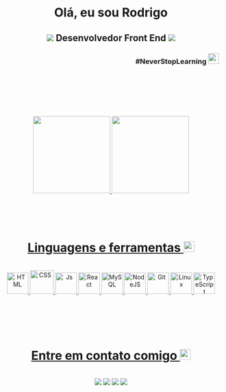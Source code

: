 
<h1 align="center">Olá, eu sou Rodrigo</h1>
<h2 align="center" ><img src="https://img.icons8.com/material-outlined/24/40C057/source-code.png"> Desenvolvedor Front End <img src="https://img.icons8.com/material-outlined/24/40C057/source-code.png"> </h2>
<h3 align="right">#NeverStopLearning <img src="https://img.icons8.com/windows/32/40C057/launchpad.png" height="25" width="25"></h3><br><br><br><br><br><br>





 <div align="center">
  <a href="https://github.com/rodrigopaivadev">
  <img height="180em" src="https://github-readme-stats.vercel.app/api?username=rdg-404&show_icons=true&theme=chartreuse-dark&include_all_commits=true&count_private=true&hide_border=true"/>
  <img height="180em" src="https://github-readme-stats.vercel.app/api/top-langs/?username=rdg-404&layout=compact&langs_count=16&theme=chartreuse-dark&hide_border=true"/>
</div><br><br><br><br>
 
<h1 align="center">Linguagens e ferramentas <img height="25" width="25" src="https://img.icons8.com/ios-filled/50/40C057/internet.png"></h1>
<div align="center"><br>
  <img  alt="HTML" height="50" width="50" src="https://img.icons8.com/material-outlined/96/40C057/html-5.png">
  <img  alt="CSS" height="55" width="55" src="https://img.icons8.com/ios/100/40C057/css3.png">
  <img  alt="Js" height="50" width="50" src="https://img.icons8.com/ios/100/40C057/javascript--v1.png">
  <img  alt="React" height="50" width="50" src="https://img.icons8.com/ios/100/40C057/react-native--v1.png">
  <img  alt="MySQL" height="50" width="50" src="https://img.icons8.com/ios-filled/100/40C057/mysql-logo.png">
  <img  alt="NodeJS" height="50" width="50" src="https://img.icons8.com/windows/64/40C057/node-js.png">
  <img  alt="Git" height="50" width="50" src="https://img.icons8.com/windows/96/40C057/git.png">
  <img  alt="Linux" height="50" width="50" src="https://img.icons8.com/ios-filled/100/40C057/linux.png">
  <img  alt="TypeScript"  height="50" width="50" src="https://img.icons8.com/ios/100/40C057/typescript.png">
 
  
</div><br><br><br><br><br>
 
<h1 align="center">Entre em contato comigo 	<img height="25" width="25" src="https://img.icons8.com/sf-regular/48/40C057/messaging-.png"></h1>
<div align="center"><br>
  <a href ="mailto: rodriigopaiiva.rp19@gmail.com"><img src="https://img.shields.io/badge/Email-neongreen?style=for-the-badge&logo=gmail&logoColor=white" target="_blank"></a>
  <a href="https://www.linkedin.com/in/rodrigo-paiva-6017441ab" target="_blank"><img src="https://img.shields.io/badge/LindedIn-neongreen?style=for-the-badge&logo=linkedin&logoColor=white" target="_blank"></a> 
 <a href="https://api.whatsapp.com/send?phone=5511989832722" target="_blank"><img src="https://img.shields.io/badge/-WhatsApp-neongreen?style=for-the-badge&logo=whatsapp&logoColor=white" target="_blank"></a>
  <a href="https://www.instagram.com/rdg__404/" target="_blank"><img src="https://img.shields.io/badge/-Instagram-neongreen?style=for-the-badge&logo=instagram&logoColor=white" target="_blank"></a>
 
 
  
</div>
